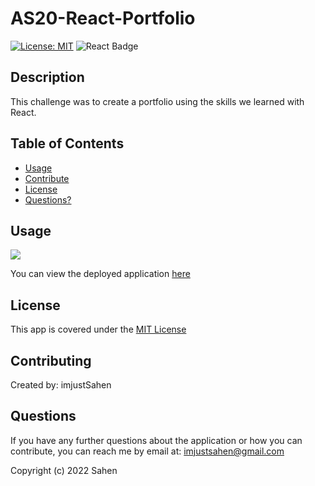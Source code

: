 # AS20-React-Portfolio

[![License: MIT](https://img.shields.io/badge/License-MIT-yellow.svg?style=for-the-badge)](https://opensource.org/licenses/MIT)
![React Badge](https://img.shields.io/badge/React-20232A?style=for-the-badge&logo=react&logoColor=61DAFB)

## Description

This challenge was to create a portfolio using the skills we learned with React.

## Table of Contents

- [Usage](#usage)
- [Contribute](#contributing)
- [License](#license)
- [Questions?](#questions)

## Usage

![](https://user-images.githubusercontent.com/)

You can view the deployed application [here](https://imjustSahen.github.io/React-Portfolio/)

## License

This app is covered under the [MIT License](https://opensource.org/licenses/MIT)<br>

## Contributing

Created by: imjustSahen

## Questions

If you have any further questions about the application or how you can contribute, you can reach me by email at: imjustsahen@gmail.com

Copyright (c) 2022 Sahen
